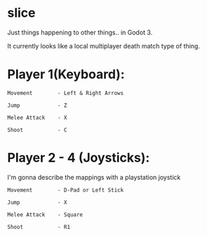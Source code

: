 # slice
Just things happening to other things.. in Godot 3.

It currently looks like a local multiplayer death match type of thing. 

# Player 1(Keyboard):

    Movement        - Left & Right Arrows 
  
    Jump            - Z
  
    Melee Attack    - X
  
    Shoot           - C
  
  
# Player 2 - 4 (Joysticks):
  
  I'm gonna describe the mappings with a playstation joystick
  
    Movement        - D-Pad or Left Stick
  
    Jump            - X
  
    Melee Attack    - Square          
  
    Shoot           - R1

